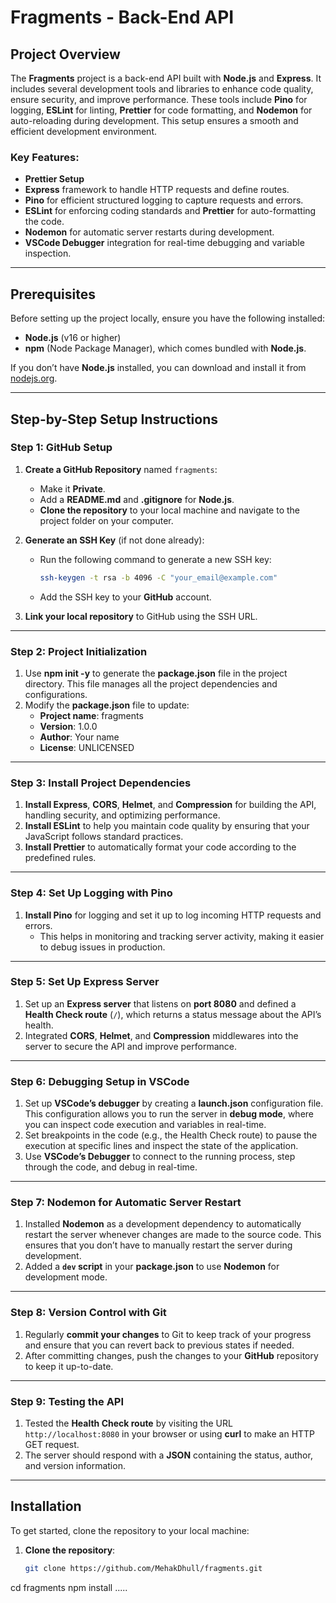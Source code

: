 # **Fragments - Back-End API**

## **Project Overview**

The **Fragments** project is a back-end API built with **Node.js** and **Express**. It includes several development tools and libraries to enhance code quality, ensure security, and improve performance. These tools include **Pino** for logging, **ESLint** for linting, **Prettier** for code formatting, and **Nodemon** for auto-reloading during development. This setup ensures a smooth and efficient development environment.

### **Key Features:**
- **Prettier Setup**
- **Express** framework to handle HTTP requests and define routes.
- **Pino** for efficient structured logging to capture requests and errors.
- **ESLint** for enforcing coding standards and **Prettier** for auto-formatting the code.
- **Nodemon** for automatic server restarts during development.
- **VSCode Debugger** integration for real-time debugging and variable inspection.

---

## **Prerequisites**

Before setting up the project locally, ensure you have the following installed:

- **Node.js** (v16 or higher)
- **npm** (Node Package Manager), which comes bundled with **Node.js**.

If you don’t have **Node.js** installed, you can download and install it from [nodejs.org](https://nodejs.org/).

---

## **Step-by-Step Setup Instructions**

### **Step 1: GitHub Setup**

1. **Create a GitHub Repository** named `fragments`:
   - Make it **Private**.
   - Add a **README.md** and **.gitignore** for **Node.js**.
   - **Clone the repository** to your local machine and navigate to the project folder on your computer.

2. **Generate an SSH Key** (if not done already):
   - Run the following command to generate a new SSH key:
     ```bash
     ssh-keygen -t rsa -b 4096 -C "your_email@example.com"
     ```
   - Add the SSH key to your **GitHub** account.

3. **Link your local repository** to GitHub using the SSH URL.

---

### **Step 2: Project Initialization**

1. Use **npm init -y** to generate the **package.json** file in the project directory. This file manages all the project dependencies and configurations.
2. Modify the **package.json** file to update:
   - **Project name**: fragments
   - **Version**: 1.0.0
   - **Author**: Your name
   - **License**: UNLICENSED

---

### **Step 3: Install Project Dependencies**

1. **Install Express**, **CORS**, **Helmet**, and **Compression** for building the API, handling security, and optimizing performance.
2. **Install ESLint** to help you maintain code quality by ensuring that your JavaScript follows standard practices.
3. **Install Prettier** to automatically format your code according to the predefined rules.

---

### **Step 4: Set Up Logging with Pino**

1. **Install Pino** for logging and set it up to log incoming HTTP requests and errors.
   - This helps in monitoring and tracking server activity, making it easier to debug issues in production.

---

### **Step 5: Set Up Express Server**

1. Set up an **Express server** that listens on **port 8080** and defined a **Health Check route** (`/`), which returns a status message about the API’s health.
2. Integrated **CORS**, **Helmet**, and **Compression** middlewares into the server to secure the API and improve performance.

---

### **Step 6: Debugging Setup in VSCode**

1. Set up **VSCode’s debugger** by creating a **launch.json** configuration file. This configuration allows you to run the server in **debug mode**, where you can inspect code execution and variables in real-time.
2. Set breakpoints in the code (e.g., the Health Check route) to pause the execution at specific lines and inspect the state of the application.
3. Use **VSCode’s Debugger** to connect to the running process, step through the code, and debug in real-time.

---

### **Step 7: Nodemon for Automatic Server Restart**

1. Installed **Nodemon** as a development dependency to automatically restart the server whenever changes are made to the source code. This ensures that you don’t have to manually restart the server during development.
2. Added a **`dev` script** in your **package.json** to use **Nodemon** for development mode.

---

### **Step 8: Version Control with Git**

1. Regularly **commit your changes** to Git to keep track of your progress and ensure that you can revert back to previous states if needed.
2. After committing changes, push the changes to your **GitHub** repository to keep it up-to-date.

---

### **Step 9: Testing the API**

1. Tested the **Health Check route** by visiting the URL `http://localhost:8080` in your browser or using **curl** to make an HTTP GET request.
2. The server should respond with a **JSON** containing the status, author, and version information.

---

## **Installation**

To get started, clone the repository to your local machine:

1. **Clone the repository**:
   ```bash
   git clone https://github.com/MehakDhull/fragments.git
  cd fragments 
  npm install
.....
